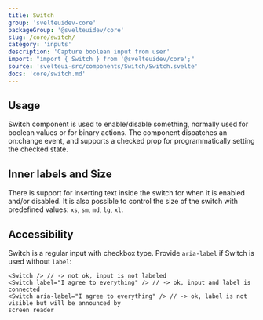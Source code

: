 ```yaml
---
title: Switch
group: 'svelteuidev-core'
packageGroup: '@svelteuidev/core'
slug: /core/switch/
category: 'inputs'
description: 'Capture boolean input from user'
import: "import { Switch } from '@svelteuidev/core';"
source: 'svelteui-src/components/Switch/Switch.svelte'
docs: 'core/switch.md'
---
```


<script lang="ts">
    import { Demo, SwitchDemos } from '@svelteuidev/demos';
    import { Heading } from 'components';

    const switchCode = `
    <script>
        import { Switch } from '@svelteuidev/core';
    <\/script>

    <Switch label="I agree to sell my privacy" size="md" color="teal"\/>
    <Switch onLabel="ON" offLabel="OFF" label="Setting 1" size="xl" color="pink"\/>
    <Switch checked size="xs"\/>
    `;
    const labelSwitch = `
    <script>
        import { Switch } from '@svelteuidev/core';
    <\/script>

    <Switch size='sm' onLabel="ON" offLabel="OFF" \/>
    <Switch size='md' onLabel="ON" offLabel="OFF" \/>
    <Switch size='lg' onLabel="ON" offLabel="OFF" \/>
    <Switch size='xl' onLabel="ON" offLabel="OFF" \/>
    `;
    const accessibilitySwitch = `
    <script>
        import { Switch } from '@svelteuidev/core';
    <\/script>

    <Switch \/> // -> not ok, input is not labeled
    <Switch label="I agree to everything" \/> // -> ok, input and label is connected
    <Switch aria-label="I agree to everything" \/> // -> ok, label is not visible but will be announced by screen reader
    `;
</script>

<Heading />

## Usage

Switch component is used to enable/disable something, normally used for boolean values or for binary actions. The component dispatches an on:change event, and supports a checked prop for programmatically setting the checked state.

<Demo demo={SwitchDemos.configurator} />

## Inner labels and Size

There is support for inserting text inside the switch for when it is enabled and/or disabled. It is also possible to control the size of the switch with predefined values: `xs`, `sm`, `md`, `lg`, `xl`.

<Demo demo={SwitchDemos.inner} />

## Accessibility

Switch is a regular input with checkbox type. Provide `aria-label` if Switch is used without `label`:

```svelte
<Switch /> // -> not ok, input is not labeled
<Switch label="I agree to everything" /> // -> ok, input and label is connected
<Switch aria-label="I agree to everything" /> // -> ok, label is not visible but will be announced by
screen reader
```
